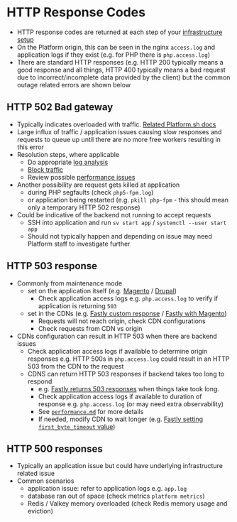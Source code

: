 # HTTP Response Codes

- HTTP response codes are returned at each step of your [infrastructure setup](./infrastructure-setup.md)
- On the Platform origin, this can be seen in the nginx `access.log` and application logs if they exist (e.g. for PHP there is `php.access.log`)
- There are standard HTTP responses (e.g. HTTP 200 typically means a good response and all things, HTTP 400 typically means a bad request due to incorrect/incomplete data provided by the client) but the common outage related errors are shown below

## HTTP 502 Bad gateway

- Typically indicates overloaded with traffic. [Related Platform.sh docs](https://docs.platform.sh/development/troubleshoot.html#http-responses-502-bad-gateway-or-503-service-unavailable)
- Large influx of traffic / application issues causing slow responses and requests to queue up until there are no more free workers resulting in this error
- Resolution steps, where applicable
   - Do appropriate [log analysis](./`log-analysis`)
   - [Block traffic](./blocking-traffic.md)
   - Review possible [performance issues](./performance.md)
- Another possibility are request gets killed at application 
   - during PHP segfaults (check `php5-fpm.log`) 
   - or application being restarted (e.g. `pkill php-fpm` - this should mean only a temporary HTTP 502 response)
- Could be indicative of the backend not running to accept requests
   - SSH into application and run `sv start app` / `systemctl --user start app`
   - Should not typically happen and depending on issue may need Platform staff to investigate further


## HTTP 503 response

- Commonly from maintenance mode 
   - set on the application itself (e.g. [Magento](https://experienceleague.adobe.com/en/docs/commerce-operations/installation-guide/tutorials/maintenance-mode#enable-or-disable-maintenance-mode-1) / [Drupal](https://www.drupal.org/docs/user_guide/en/extend-maintenance.html))
      - Check application access logs e.g. `php.access.log` to verify if application is returning `503`
   - set in the CDNs (e.g. [Fastly custom response](https://www.fastly.com/documentation/guides/full-site-delivery/responses/creating-error-pages-with-custom-responses/) / [Fastly with Magento](https://github.com/fastly/fastly-magento2/blob/master/Controller/Adminhtml/FastlyCdn/Maintenance/ToggleSuSetting.php))
      - Requests will not reach origin, check CDN configurations
      - Check requests from CDN vs origin
- CDNs configuration can result in HTTP 503 when there are backend issues
   - Check application access logs if available to determine origin responses e.g. HTTP 500s in `php.access.log` could result in an HTTP 503 from the CDN to the request
   - CDNS can return HTTP 503 responses if backend takes too long to respond
      - e.g. [Fastly returns 503 responses](https://www.fastly.com/documentation/guides/full-site-delivery/custom-vcl/developer-guide-errors/#increase-origin-timeouts) when things take took long. 
      - Check application access logs if available to duration of response e.g. `php.access.log` (or may need extra observability)
      - See [`performance.md`](./performance.md) for more details
      - If needed, modify CDN to wait longer (e.g. [Fastly setting `first_byte_timeout` value](https://www.fastly.com/documentation/reference/vcl/variables/backend-connection/bereq-first-byte-timeout/#longer-timeouts))


## HTTP 500 responses

- Typically an application issue but could have underlying infrastructure related issue
- Common scenarios
  - application issue: refer to application logs e.g. `app.log`
  - database ran out of space (check metrics `platform metrics`)
  - Redis / Valkey memory overloaded (check Redis memory usage and eviction)